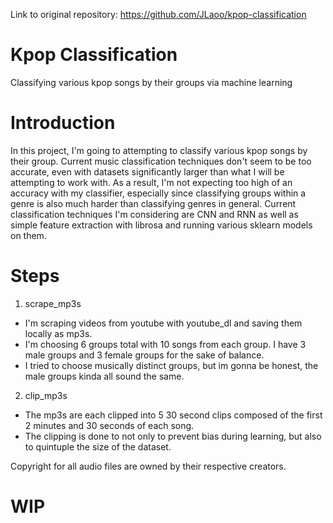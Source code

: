 Link to original repository: https://github.com/JLaoo/kpop-classification

# Kpop Classification
Classifying various kpop songs by their groups via machine learning

# Introduction

In this project, I'm going to attempting to classify various kpop songs by their group. Current music classification techniques don't seem to be too accurate, even with datasets significantly larger than what I will be attempting to work with. As a result, I'm not expecting too high of an accuracy with my classifier, especially since classifying groups within a genre is also much harder than classifying genres in general. Current classification techniques I'm considering are CNN and RNN as well as simple feature extraction with librosa and running various sklearn models on them.

# Steps

1) scrape_mp3s
- I'm scraping videos from youtube with youtube_dl and saving them locally as mp3s.
- I'm choosing 6 groups total with 10 songs from each group. I have 3 male groups and 3 female groups for the sake of balance.
- I tried to choose musically distinct groups, but im gonna be honest, the male groups kinda all sound the same.
2) clip_mp3s
- The mp3s are each clipped into 5 30 second clips composed of the first 2 minutes and 30 seconds of each song.
- The clipping is done to not only to prevent bias during learning, but also to quintuple the size of the dataset.

Copyright for all audio files are owned by their respective creators.

# WIP
